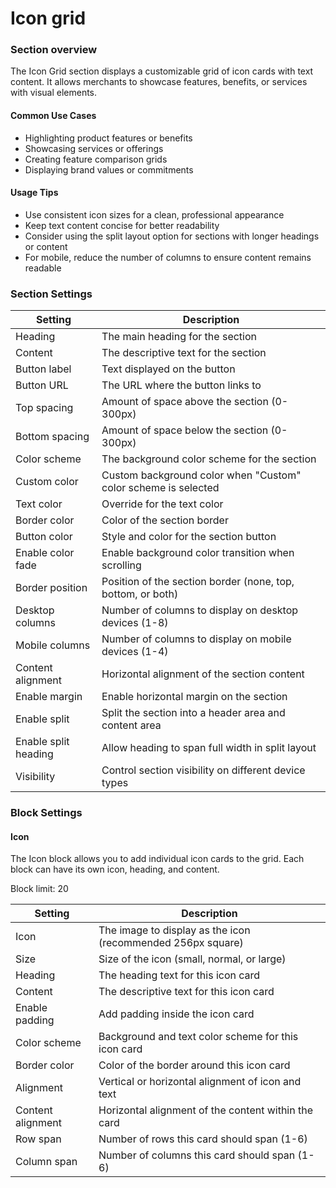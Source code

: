 # Icon grid

### Section overview

The Icon Grid section displays a customizable grid of icon cards with text content. It allows merchants to showcase features, benefits, or services with visual elements.

#### Common Use Cases

* Highlighting product features or benefits
* Showcasing services or offerings
* Creating feature comparison grids
* Displaying brand values or commitments

#### Usage Tips

* Use consistent icon sizes for a clean, professional appearance
* Keep text content concise for better readability
* Consider using the split layout option for sections with longer headings or content
* For mobile, reduce the number of columns to ensure content remains readable

### Section Settings

| Setting              | Description                                                    |
| -------------------- | -------------------------------------------------------------- |
| Heading              | The main heading for the section                               |
| Content              | The descriptive text for the section                           |
| Button label         | Text displayed on the button                                   |
| Button URL           | The URL where the button links to                              |
| Top spacing          | Amount of space above the section (0-300px)                    |
| Bottom spacing       | Amount of space below the section (0-300px)                    |
| Color scheme         | The background color scheme for the section                    |
| Custom color         | Custom background color when "Custom" color scheme is selected |
| Text color           | Override for the text color                                    |
| Border color         | Color of the section border                                    |
| Button color         | Style and color for the section button                         |
| Enable color fade    | Enable background color transition when scrolling              |
| Border position      | Position of the section border (none, top, bottom, or both)    |
| Desktop columns      | Number of columns to display on desktop devices (1-8)          |
| Mobile columns       | Number of columns to display on mobile devices (1-4)           |
| Content alignment    | Horizontal alignment of the section content                    |
| Enable margin        | Enable horizontal margin on the section                        |
| Enable split         | Split the section into a header area and content area          |
| Enable split heading | Allow heading to span full width in split layout               |
| Visibility           | Control section visibility on different device types           |

### Block Settings

#### Icon

The Icon block allows you to add individual icon cards to the grid. Each block can have its own icon, heading, and content.

Block limit: 20

| Setting           | Description                                                 |
| ----------------- | ----------------------------------------------------------- |
| Icon              | The image to display as the icon (recommended 256px square) |
| Size              | Size of the icon (small, normal, or large)                  |
| Heading           | The heading text for this icon card                         |
| Content           | The descriptive text for this icon card                     |
| Enable padding    | Add padding inside the icon card                            |
| Color scheme      | Background and text color scheme for this icon card         |
| Border color      | Color of the border around this icon card                   |
| Alignment         | Vertical or horizontal alignment of icon and text           |
| Content alignment | Horizontal alignment of the content within the card         |
| Row span          | Number of rows this card should span (1-6)                  |
| Column span       | Number of columns this card should span (1-6)               |
